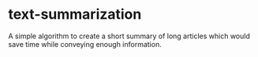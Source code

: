 # text-summarization

A simple algorithm to create a short summary of long articles which would save time while conveying enough information.

